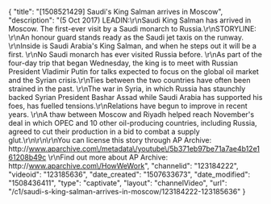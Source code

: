 {
    "title": "[1508521429] Saudi's King Salman arrives in Moscow",
    "description": "(5 Oct 2017) LEADIN:\r\nSaudi King Salman has arrived in Moscow. The first-ever visit by a Saudi monarch to Russia.\r\nSTORYLINE:  \r\nAn honour guard stands ready as the Saudi jet taxis on the runway. \r\nInside is Saudi Arabia's King Salman, and when he steps out it will be a first. \r\nNo Saudi monarch has ever visited Russia before. \r\nAs part of the four-day trip that began Wednesday, the king is to meet with Russian President Vladimir Putin for talks expected to focus on the global oil market and the Syrian crisis.\r\nTies between the two countries have often been strained in the past. \r\nThe war in Syria, in which Russia has staunchly backed Syrian President Bashar Assad while Saudi Arabia has supported his foes, has fuelled tensions.\r\nRelations have begun to improve in recent years. \r\nA thaw between Moscow and Riyadh helped reach November's deal in which OPEC and 10 other oil-producing countries, including Russia, agreed to cut their production in a bid to combat a supply glut.\r\n\r\n\r\nYou can license this story through AP Archive: http:\/\/www.aparchive.com\/metadata\/youtube\/5b371eb97be71a7ae4b12e161208b49c \r\nFind out more about AP Archive: http:\/\/www.aparchive.com\/HowWeWork",
    "channelid": "123184222",
    "videoid": "123185636",
    "date_created": "1507633673",
    "date_modified": "1508436411",
    "type": "captivate",
    "layout": "channelVideo",
    "url": "\/c1\/saudi-s-king-salman-arrives-in-moscow\/123184222-123185636"
}